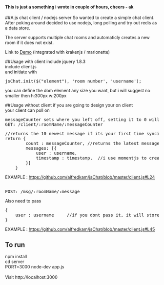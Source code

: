 <h4>This is just a something i wrote in couple of hours, cheers - ak</h4>

##A js chat client / nodejs server
So wanted to create a simple chat client. After poking around decided to use nodejs, long polling and try out redis as a data store.

The server supports multiple chat rooms and automaticly creates a new room if it does not exist.


Link to <a href='http://132.206.3.203/game/odimZu'>Demo</a> (integrated with krakenjs / marionette)

##Usage with client
include jquery 1.8.3<br>
include client.js<br>
and initiate with 
<pre>jsChat.init($("element"), 'room number', 'username');</pre>
you can define the dom element any size you want, but i will suggest no smaller then h:300px w:200px<br>

##Usage without client
if you are going to design your on client<br>
your client can poll on<br>
<pre>
messageCounter sets where you left off, setting it to 0 will indicate you just initalize your client
GET: /client/:roomName/:messageCounter
</pre>
<pre>
//returns the 10 newest message if its your first time syncing with server
return {
        count : messageCounter, //returns the latest message counts
        messages: [{
            user : username,
            timestamp : timestamp,  //i use momentjs to create the timestamp
        }]
    }
</pre>
EXAMPLE : https://github.com/alfredkam/jsChat/blob/master/client.js#L24
<br><br>
<pre>
POST: /msg/:roomName/:message
</pre>
Also need to pass 
<pre>
{
    user : username     //if you dont pass it, it will store the name as 'Guest'
}
</pre>
EXAMPLE : https://github.com/alfredkam/jsChat/blob/master/client.js#L45

## To run
npm install<br>
cd server <br>
PORT=3000 node-dev app.js <br>
<br>
Visit http://localhost:3000